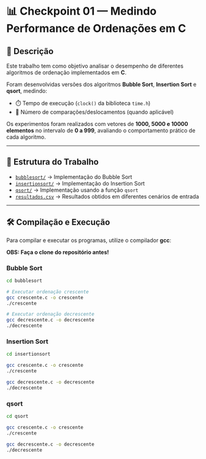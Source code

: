 # 📊 Checkpoint 01 — Medindo Performance de Ordenações em C

## 📌 Descrição
Este trabalho tem como objetivo analisar o desempenho de diferentes algoritmos de ordenação implementados em **C**.  

Foram desenvolvidas versões dos algoritmos **Bubble Sort**, **Insertion Sort** e **qsort**, medindo:  

- ⏱️ Tempo de execução (`clock()` da biblioteca `time.h`)  
- 🔄 Número de comparações/deslocamentos (quando aplicável)  

Os experimentos foram realizados com vetores de **1000, 5000 e 10000 elementos** no intervalo de **0 a 999**, avaliando o comportamento prático de cada algoritmo.

---

## 📂 Estrutura do Trabalho
- [`bubblesort/`](https://github.com/jumarques03/DSA-2SEMESTRE-CP01/tree/main/bubblesort) → Implementação do Bubble Sort  
- [`insertionsort/`](https://github.com/jumarques03/DSA-2SEMESTRE-CP01/tree/main/insertionsort) → Implementação do Insertion Sort  
- [`qsort/`](https://github.com/jumarques03/DSA-2SEMESTRE-CP01/tree/main/qsort) → Implementação usando a função `qsort` 
- [`resultados.csv`](https://github.com/jumarques03/DSA-2SEMESTRE-CP01/blob/main/resultados.csv) → Resultados obtidos em diferentes cenários de entrada  

---

## 🛠️ Compilação e Execução
Para compilar e executar os programas, utilize o compilador **gcc**:  

**OBS: Faça o clone do repositório antes!**

### Bubble Sort
```bash
cd bubblesort

# Executar ordenação crescente
gcc crescente.c -o crescente
./crescente

# Executar ordenação decrescente
gcc decrescente.c -o decrescente
./decrescente

```
### Insertion Sort
```bash
cd insertionsort

gcc crescente.c -o crescente
./crescente

gcc decrescente.c -o decrescente
./decrescente

```

### qsort
```bash
cd qsort

gcc crescente.c -o crescente
./crescente

gcc decrescente.c -o decrescente
./decrescente

```
